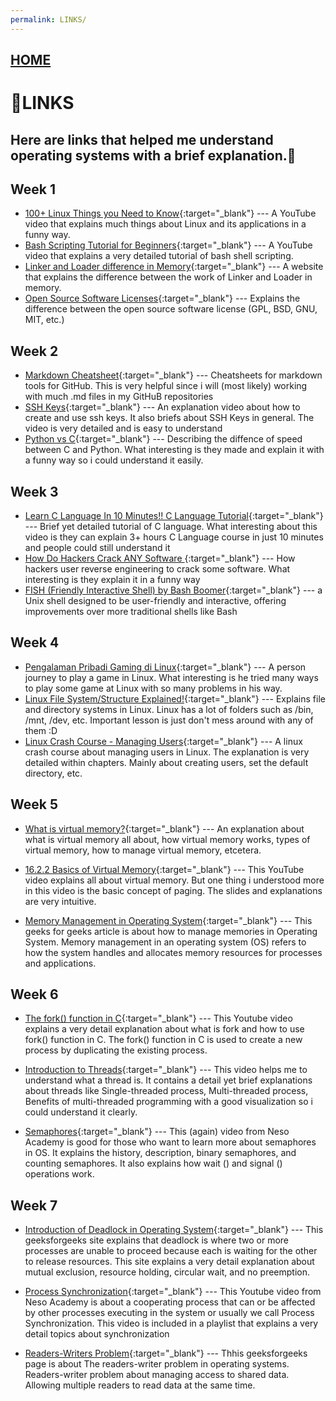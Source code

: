 ```yaml
---
permalink: LINKS/
---
```


## [HOME](../)

# 🔗LINKS
Here are links that helped me understand operating systems with a brief explanation.🤖
---
## Week 1

* [100+ Linux Things you Need to Know](https://www.youtube.com/watch?v=LKCVKw9CzFo){:target="_blank"} ---
  A YouTube video that explains much things about Linux and its applications in a funny way.
* [Bash Scripting Tutorial for Beginners](https://www.youtube.com/watch?v=tK9Oc6AEnR4){:target="_blank"} ---
  A YouTube video that explains a very detailed tutorial of bash shell scripting.
* [Linker and Loader difference in Memory](https://www.geeksforgeeks.org/difference-between-linker-and-loader/){:target="_blank"} ---
  A website that explains the difference between the work of Linker and Loader in memory.
* [Open Source Software Licenses](https://www.teldat.com/blog/open-source-software-licenses-coyleft-gpl-bsd/){:target="_blank"} ---
  Explains the difference between the open source software license (GPL, BSD, GNU, MIT, etc.)

## Week 2
* [Markdown Cheatsheet](https://github.com/adam-p/markdown-here/wiki/Markdown-Cheatsheet){:target="_blank"} ---
  Cheatsheets for markdown tools for GitHub. This is very helpful since i will (most likely) working with much .md files in my GitHuB repositories
* [SSH Keys](https://www.youtube.com/watch?v=dPAw4opzN9g){:target="_blank"} ---
  An explanation video about how to create and use ssh keys. It also briefs about SSH Keys in general. The video is very detailed and is easy to understand
* [Python vs C](https://www.youtube.com/watch?v=Bl47ETLB_8Y){:target="_blank"} ---
  Describing the diffence of speed between C and Python. What interesting is they made and explain it with a funny way so i could understand it easily.

## Week 3
* [Learn C Language In 10 Minutes!! C Language Tutorial](https://www.youtube.com/watch?v=dTp0c41XnrQ){:target="_blank"} ---
  Brief yet detailed tutorial of C language. What interesting about this video is they can explain 3+ hours C Language course in just 10 minutes and people could still understand it
* [How Do Hackers Crack ANY Software ](https://www.youtube.com/watch?v=_aSZ4AfSVWQ){:target="_blank"} ---
  How hackers user reverse engineering to crack some software. What interesting is they explain it in a funny way
* [FISH (Friendly Interactive Shell) by Bash Boomer](https://www.youtube.com/watch?v=C2a7jJTh3kU){:target="_blank"} ---
  a Unix shell designed to be user-friendly and interactive, offering improvements over more traditional shells like Bash

## Week 4
* [Pengalaman Pribadi Gaming di Linux](https://www.youtube.com/watch?v=BOGouicDCS8){:target="_blank"} ---
  A person journey to play a game in Linux. What interesting is he tried many ways to play some game at Linux with so many problems in his way.
* [Linux File System/Structure Explained!](https://youtu.be/HbgzrKJvDRw?si=txe73FhSaIda1L51){:target="_blank"} ---
  Explains file and directory systems in Linux. Linux has a lot of folders such as /bin, /mnt, /dev, etc. Important lesson is just don't mess around with any of them :D
* [Linux Crash Course - Managing Users](https://www.youtube.com/watch?v=19WOD84JFxA){:target="_blank"} ---
  A linux crash course about managing users in Linux. The explanation is very detailed within chapters. Mainly about creating users, set the default directory, etc.


## Week 5
* [What is virtual memory?](https://www.techtarget.com/searchstorage/definition/virtual-memory){:target="_blank"} ---
  An explanation about what is virtual memory all about, how virtual memory works, types of virtual memory, how to manage virtual memory, etcetera.

* [16.2.2 Basics of Virtual Memory](https://www.youtube.com/watch?v=8yO2FBBfaB0){:target="_blank"} ---
  This YouTube video explains all about virtual memory. But one thing i understood more in this video is the basic concept of paging. The slides and explanations are very intuitive.

* [Memory Management in Operating System](https://www.geeksforgeeks.org/memory-management-in-operating-system/){:target="_blank"} ---
  This geeks for geeks article is about how to manage memories in Operating System. Memory management in an operating system (OS) refers to how the system handles and allocates memory resources for processes and applications.

## Week 6
* [The fork() function in C](https://www.youtube.com/watch?v=cex9XrZCU14){:target="_blank"} ---
  This Youtube video explains a very detail explanation about what is fork and how to use fork() function in C. The fork() function in C is used to create a new process by duplicating the existing process.

* [Introduction to Threads](https://www.youtube.com/watch?v=LOfGJcVnvAk){:target="_blank"} ---
  This video helps me to understand what a thread is. It contains a detail yet brief explanations about threads like Single-threaded process, Multi-threaded process, Benefits of multi-threaded programming with a good visualization so i could understand it clearly.

* [Semaphores](https://www.youtube.com/watch?v=XDIOC2EY5JE){:target="_blank"} ---
  This (again) video from Neso Academy is good for those who want to learn more about semaphores in OS. It explains the history, description, binary semaphores, and counting semaphores. It also explains how wait () and signal () operations work.

## Week 7
* [Introduction of Deadlock in Operating System](https://www.geeksforgeeks.org/introduction-of-deadlock-in-operating-system/){:target="_blank"} ---
  This geeksforgeeks site explains that deadlock is where two or more processes are unable to proceed because each is waiting for the other to release resources. This site explains a very detail explanation about mutual exclusion, resource holding, circular wait, and no preemption.
  
* [Process Synchronization](https://www.youtube.com/watch?v=ph2awKa8r5Y&list=PLBlnK6fEyqRjDf_dmCEXgl6XjVKDDj0M2){:target="_blank"} ---
  This Youtube video from Neso Academy is about a cooperating process that can or be affected by other processes executing in the system or usually we call Process Synchronization. This video is included in a playlist that explains a very detail topics about synchronization

* [Readers-Writers Problem](https://www.geeksforgeeks.org/readers-writers-problem-set-1-introduction-and-readers-preference-solution/){:target="_blank"} ---
  Thhis geeksforgeeks page is about The readers-writer problem in operating systems. Readers-writer problem about managing access to shared data. Allowing multiple readers to read data at the same time.  
